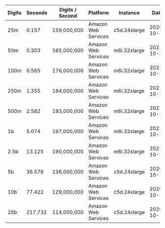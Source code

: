| Digits | Seconds | Digits / Second | Platform | Instance | Date | Files |
| ------ | ------- | --------------- | -------- | -------- | ---- | ----- |
| 25m | 0.157 | 159,000,000 | Amazon Web Services | c5d.24xlarge | 2020-10-10 | [cfg](../Amazon%20Web%20Services/c5d.24xlarge/Unnormalized%20Fresnel%20S%281%29%20%5BSeries%5D/Unnormalized%20Fresnel%20S%281%29%20-%2020201010-104049.cfg) [out](../Amazon%20Web%20Services/c5d.24xlarge/Unnormalized%20Fresnel%20S%281%29%20%5BSeries%5D/Unnormalized%20Fresnel%20S%281%29%20-%2020201010-104049.out) [txt](../Amazon%20Web%20Services/c5d.24xlarge/Unnormalized%20Fresnel%20S%281%29%20%5BSeries%5D/Unnormalized%20Fresnel%20S%281%29%20-%2020201010-104049.txt) |
| 50m | 0.303 | 165,000,000 | Amazon Web Services | m6i.32xlarge | 2021-10-29 | [cfg](../Amazon%20Web%20Services/m6i.32xlarge/Unnormalized%20Fresnel%20S%281%29%20%5BSeries%5D/Unnormalized%20Fresnel%20S%281%29%20-%2020211029-160348.cfg) [out](../Amazon%20Web%20Services/m6i.32xlarge/Unnormalized%20Fresnel%20S%281%29%20%5BSeries%5D/Unnormalized%20Fresnel%20S%281%29%20-%2020211029-160348.out) [txt](../Amazon%20Web%20Services/m6i.32xlarge/Unnormalized%20Fresnel%20S%281%29%20%5BSeries%5D/Unnormalized%20Fresnel%20S%281%29%20-%2020211029-160348.txt) |
| 100m | 0.565 | 176,000,000 | Amazon Web Services | m6i.32xlarge | 2021-10-29 | [cfg](../Amazon%20Web%20Services/m6i.32xlarge/Unnormalized%20Fresnel%20S%281%29%20%5BSeries%5D/Unnormalized%20Fresnel%20S%281%29%20-%2020211029-160358.cfg) [out](../Amazon%20Web%20Services/m6i.32xlarge/Unnormalized%20Fresnel%20S%281%29%20%5BSeries%5D/Unnormalized%20Fresnel%20S%281%29%20-%2020211029-160358.out) [txt](../Amazon%20Web%20Services/m6i.32xlarge/Unnormalized%20Fresnel%20S%281%29%20%5BSeries%5D/Unnormalized%20Fresnel%20S%281%29%20-%2020211029-160358.txt) |
| 250m | 1.355 | 184,000,000 | Amazon Web Services | m6i.32xlarge | 2021-10-29 | [cfg](../Amazon%20Web%20Services/m6i.32xlarge/Unnormalized%20Fresnel%20S%281%29%20%5BSeries%5D/Unnormalized%20Fresnel%20S%281%29%20-%2020211029-160408.cfg) [out](../Amazon%20Web%20Services/m6i.32xlarge/Unnormalized%20Fresnel%20S%281%29%20%5BSeries%5D/Unnormalized%20Fresnel%20S%281%29%20-%2020211029-160408.out) [txt](../Amazon%20Web%20Services/m6i.32xlarge/Unnormalized%20Fresnel%20S%281%29%20%5BSeries%5D/Unnormalized%20Fresnel%20S%281%29%20-%2020211029-160408.txt) |
| 500m | 2.582 | 193,000,000 | Amazon Web Services | m6i.32xlarge | 2021-10-29 | [cfg](../Amazon%20Web%20Services/m6i.32xlarge/Unnormalized%20Fresnel%20S%281%29%20%5BSeries%5D/Unnormalized%20Fresnel%20S%281%29%20-%2020211029-171451.cfg) [out](../Amazon%20Web%20Services/m6i.32xlarge/Unnormalized%20Fresnel%20S%281%29%20%5BSeries%5D/Unnormalized%20Fresnel%20S%281%29%20-%2020211029-171451.out) [txt](../Amazon%20Web%20Services/m6i.32xlarge/Unnormalized%20Fresnel%20S%281%29%20%5BSeries%5D/Unnormalized%20Fresnel%20S%281%29%20-%2020211029-171451.txt) |
| 1b | 5.074 | 197,000,000 | Amazon Web Services | m6i.32xlarge | 2021-10-29 | [cfg](../Amazon%20Web%20Services/m6i.32xlarge/Unnormalized%20Fresnel%20S%281%29%20%5BSeries%5D/Unnormalized%20Fresnel%20S%281%29%20-%2020211029-171507.cfg) [out](../Amazon%20Web%20Services/m6i.32xlarge/Unnormalized%20Fresnel%20S%281%29%20%5BSeries%5D/Unnormalized%20Fresnel%20S%281%29%20-%2020211029-171507.out) [txt](../Amazon%20Web%20Services/m6i.32xlarge/Unnormalized%20Fresnel%20S%281%29%20%5BSeries%5D/Unnormalized%20Fresnel%20S%281%29%20-%2020211029-171507.txt) |
| 2.5b | 13.125 | 190,000,000 | Amazon Web Services | m6i.32xlarge | 2021-10-29 | [cfg](../Amazon%20Web%20Services/m6i.32xlarge/Unnormalized%20Fresnel%20S%281%29%20%5BSeries%5D/Unnormalized%20Fresnel%20S%281%29%20-%2020211029-202915.cfg) [out](../Amazon%20Web%20Services/m6i.32xlarge/Unnormalized%20Fresnel%20S%281%29%20%5BSeries%5D/Unnormalized%20Fresnel%20S%281%29%20-%2020211029-202915.out) [txt](../Amazon%20Web%20Services/m6i.32xlarge/Unnormalized%20Fresnel%20S%281%29%20%5BSeries%5D/Unnormalized%20Fresnel%20S%281%29%20-%2020211029-202915.txt) |
| 5b | 36.576 | 136,000,000 | Amazon Web Services | c5d.24xlarge | 2020-10-10 | [cfg](../Amazon%20Web%20Services/c5d.24xlarge/Unnormalized%20Fresnel%20S%281%29%20%5BSeries%5D/Unnormalized%20Fresnel%20S%281%29%20-%2020201010-211153.cfg) [out](../Amazon%20Web%20Services/c5d.24xlarge/Unnormalized%20Fresnel%20S%281%29%20%5BSeries%5D/Unnormalized%20Fresnel%20S%281%29%20-%2020201010-211153.out) [txt](../Amazon%20Web%20Services/c5d.24xlarge/Unnormalized%20Fresnel%20S%281%29%20%5BSeries%5D/Unnormalized%20Fresnel%20S%281%29%20-%2020201010-211153.txt) |
| 10b | 77.422 | 129,000,000 | Amazon Web Services | c5d.24xlarge | 2020-10-10 | [cfg](../Amazon%20Web%20Services/c5d.24xlarge/Unnormalized%20Fresnel%20S%281%29%20%5BSeries%5D/Unnormalized%20Fresnel%20S%281%29%20-%2020201010-211425.cfg) [out](../Amazon%20Web%20Services/c5d.24xlarge/Unnormalized%20Fresnel%20S%281%29%20%5BSeries%5D/Unnormalized%20Fresnel%20S%281%29%20-%2020201010-211425.out) [txt](../Amazon%20Web%20Services/c5d.24xlarge/Unnormalized%20Fresnel%20S%281%29%20%5BSeries%5D/Unnormalized%20Fresnel%20S%281%29%20-%2020201010-211425.txt) |
| 25b | 217.732 | 114,000,000 | Amazon Web Services | c5d.24xlarge | 2020-10-10 | [cfg](../Amazon%20Web%20Services/c5d.24xlarge/Unnormalized%20Fresnel%20S%281%29%20%5BSeries%5D/Unnormalized%20Fresnel%20S%281%29%20-%2020201010-212044.cfg) [out](../Amazon%20Web%20Services/c5d.24xlarge/Unnormalized%20Fresnel%20S%281%29%20%5BSeries%5D/Unnormalized%20Fresnel%20S%281%29%20-%2020201010-212044.out) [txt](../Amazon%20Web%20Services/c5d.24xlarge/Unnormalized%20Fresnel%20S%281%29%20%5BSeries%5D/Unnormalized%20Fresnel%20S%281%29%20-%2020201010-212044.txt) |
